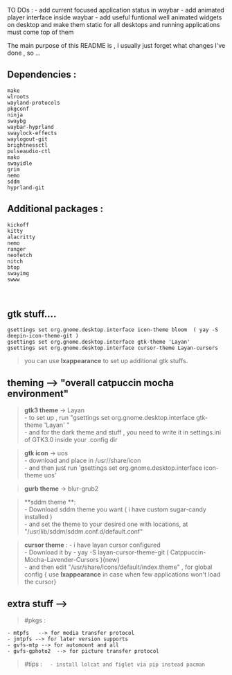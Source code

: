 TO DOs :
	- add current focused application status in waybar
	- add animated player interface inside waybar
	- add useful funtional well animated widgets on desktop and make them static for all desktops and running applications must come top of them


The main purpose of this README is , I usually just forget what changes I've done , so ... 


## Dependencies :

```
make   
wlroots   
wayland-protocols   
pkgconf    
ninja   
swaybg    
waybar-hyprland   
swaylock-effects   
waylogout-git   
brightnessctl  
pulseaudio-ctl  
mako  
swayidle    
grim 
nemo   
sddm
hyprland-git 
```
## Additional packages :
	kickoff  
	kitty  
	alacritty  
	nemo  
	ranger  
	neofetch  
	nitch  
	btop  
	swayimg 
	swww 
		

<br>

## gtk stuff....  

	gsettings set org.gnome.desktop.interface icon-theme bloom  ( yay -S deepin-icon-theme-git ) 
	gsettings set org.gnome.desktop.interface gtk-theme 'Layan'  
	gsettings set org.gnome.desktop.interface cursor-theme Layan-cursors  

> you can use **lxappearance** to set up additional gtk stuffs. 	

## theming -->  "overall catpuccin mocha environment"  
  
> **gtk3 theme** -> Layan  
	- to set up , run "gsettings set org.gnome.desktop.interface gtk-theme 'Layan' "   
	- and for the dark theme and stuff , you need to write it in settings.ini of GTK3.0          inside your .config dir   
  
> **gtk icon** -> uos  
	- download and place in /usr//share/icon   
	- and then just run 'gsettings set org.gnome.desktop.interface icon-theme uos'   
  
> **gurb theme** -> blur-grub2    
  
> **sddm theme **:  
	- Download sddm theme you want ( i have custom sugar-candy installed )   
	- and set the theme to your desired one with locations, at "/usr/lib/sddm/sddm.conf.d/default.conf"   
  
> **cursor theme** :
	- i have layan cursor configured  
	- Download it by - yay -S layan-cursor-theme-git ( Catppuccin-Mocha-Lavender-Cursors ){new}  
	- and then edit "/usr/share/icons/default/index.theme" , for global config  { use **lxappearance** in case when few applications won't load the cursor}




## extra stuff -->  
    
> #pkgs :  
	
	- mtpfs   --> for media transfer protocol  
	- jmtpfs --> for later version supports  
	- gvfs-mtp --> for automount and all  
	- gvfs-gphoto2  --> for picture transfer protocol  



> #tips :
	```  
	- install lolcat and figlet via pip instead pacman  
        ```
	

